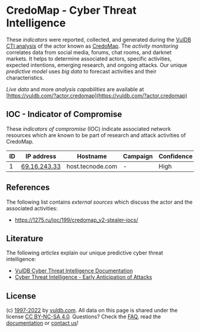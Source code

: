 # CredoMap - Cyber Threat Intelligence

These _indicators_ were reported, collected, and generated during the [VulDB CTI analysis](https://vuldb.com/?kb.cti) of the actor known as [CredoMap](https://vuldb.com/?actor.credomap). The _activity monitoring_ correlates data from social media, forums, chat rooms, and darknet markets. It helps to determine associated actors, specific activities, expected intentions, emerging research, and ongoing attacks. Our unique _predictive model_ uses _big data_ to forecast activities and their characteristics.

_Live data_ and more _analysis capabilities_ are available at [https://vuldb.com/?actor.credomap](https://vuldb.com/?actor.credomap)

## IOC - Indicator of Compromise

These _indicators of compromise_ (IOC) indicate associated network resources which are known to be part of research and attack activities of CredoMap.

ID | IP address | Hostname | Campaign | Confidence
-- | ---------- | -------- | -------- | ----------
1 | [69.16.243.33](https://vuldb.com/?ip.69.16.243.33) | host.tecnode.com | - | High

## References

The following list contains _external sources_ which discuss the actor and the associated activities:

* https://1275.ru/ioc/199/credomap_v2-stealer-iocs/

## Literature

The following _articles_ explain our unique predictive cyber threat intelligence:

* [VulDB Cyber Threat Intelligence Documentation](https://vuldb.com/?kb.cti)
* [Cyber Threat Intelligence - Early Anticipation of Attacks](https://www.scip.ch/en/?labs.20201022)

## License

(c) [1997-2022](https://vuldb.com/?kb.changelog) by [vuldb.com](https://vuldb.com/?kb.about). All data on this page is shared under the license [CC BY-NC-SA 4.0](https://creativecommons.org/licenses/by-nc-sa/4.0/). Questions? Check the [FAQ](https://vuldb.com/?kb.faq), read the [documentation](https://vuldb.com/?kb) or [contact us](https://vuldb.com/?contact)!
